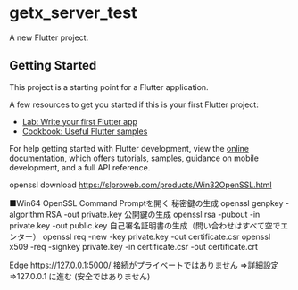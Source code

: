 # getx_server_test

A new Flutter project.

## Getting Started

This project is a starting point for a Flutter application.

A few resources to get you started if this is your first Flutter project:

- [Lab: Write your first Flutter app](https://docs.flutter.dev/get-started/codelab)
- [Cookbook: Useful Flutter samples](https://docs.flutter.dev/cookbook)

For help getting started with Flutter development, view the
[online documentation](https://docs.flutter.dev/), which offers tutorials,
samples, guidance on mobile development, and a full API reference.



openssl download
https://slproweb.com/products/Win32OpenSSL.html

■Win64 OpenSSL Command Promptを開く
秘密鍵の生成
openssl genpkey -algorithm RSA -out private.key
公開鍵の生成
openssl rsa -pubout -in private.key -out public.key
自己署名証明書の生成（問い合わせはすべて空でエンター）
openssl req -new -key private.key -out certificate.csr
openssl x509 -req -signkey private.key -in certificate.csr -out certificate.crt

Edge
https://127.0.0.1:5000/
接続がプライベートではありません
⇒詳細設定
⇒127.0.0.1 に進む (安全ではありません)

